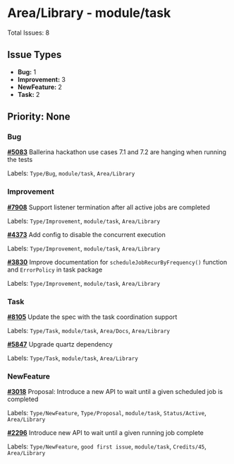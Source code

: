 # Area/Library - module/task

Total Issues: 8

## Issue Types

- **Bug:** 1
- **Improvement:** 3
- **NewFeature:** 2
- **Task:** 2

## Priority: None

### Bug

**[#5083](https://github.com/ballerina-platform/ballerina-library/issues/5083)** Ballerina hackathon use cases 7.1 and 7.2 are hanging when running the tests

Labels: `Type/Bug`, `module/task`, `Area/Library`

### Improvement

**[#7908](https://github.com/ballerina-platform/ballerina-library/issues/7908)** Support listener termination after all active jobs are completed

Labels: `Type/Improvement`, `module/task`, `Area/Library`

**[#4373](https://github.com/ballerina-platform/ballerina-library/issues/4373)** Add config to disable the concurrent execution

Labels: `Type/Improvement`, `module/task`, `Area/Library`

**[#3830](https://github.com/ballerina-platform/ballerina-library/issues/3830)** Improve documentation for `scheduleJobRecurByFrequency()` function and `ErrorPolicy` in task package

Labels: `Type/Improvement`, `module/task`, `Area/Library`

### Task

**[#8105](https://github.com/ballerina-platform/ballerina-library/issues/8105)** Update the spec with the task coordination support

Labels: `Type/Task`, `module/task`, `Area/Docs`, `Area/Library`

**[#5847](https://github.com/ballerina-platform/ballerina-library/issues/5847)** Upgrade quartz dependency

Labels: `Type/Task`, `module/task`, `Area/Library`

### NewFeature

**[#3018](https://github.com/ballerina-platform/ballerina-library/issues/3018)** Proposal: Introduce a new API to wait until a given scheduled job is completed 

Labels: `Type/NewFeature`, `Type/Proposal`, `module/task`, `Status/Active`, `Area/Library`

**[#2296](https://github.com/ballerina-platform/ballerina-library/issues/2296)** Introduce new API to wait until a given running job complete

Labels: `Type/NewFeature`, `good first issue`, `module/task`, `Credits/45`, `Area/Library`

